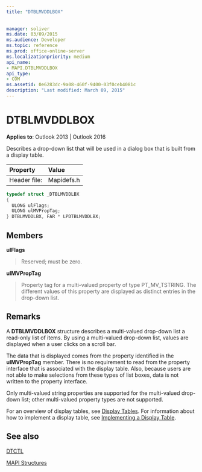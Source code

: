 ```yaml
---
title: "DTBLMVDDLBOX"
 
 
manager: soliver
ms.date: 03/09/2015
ms.audience: Developer
ms.topic: reference
ms.prod: office-online-server
ms.localizationpriority: medium
api_name:
- MAPI.DTBLMVDDLBOX
api_type:
- COM
ms.assetid: 0e6283dc-9a08-460f-9400-03f0ceb4081c
description: "Last modified: March 09, 2015"
---
```


# DTBLMVDDLBOX

  
  
**Applies to**: Outlook 2013 | Outlook 2016 
  
Describes a drop-down list that will be used in a dialog box that is built from a display table.
  
|Property|Value|
|:-----|:-----|
|Header file:  <br/> |Mapidefs.h  <br/> |
   
```cpp
typedef struct _DTBLMVDDLBX
{
  ULONG ulFlags;
  ULONG ulMVPropTag;
} DTBLMVDDLBX, FAR * LPDTBLMVDDLBX;

```

## Members

 **ulFlags**
  
> Reserved; must be zero.
    
 **ulMVPropTag**
  
> Property tag for a multi-valued property of type PT_MV_TSTRING. The different values of this property are displayed as distinct entries in the drop-down list.
    
## Remarks

A **DTBLMVDDLBOX** structure describes a multi-valued drop-down list a read-only list of items. By using a multi-valued drop-down list, values are displayed when a user clicks on a scroll bar. 
  
The data that is displayed comes from the property identified in the **ulMVPropTag** member. There is no requirement to read from the property interface that is associated with the display table. Also, because users are not able to make selections from these types of list boxes, data is not written to the property interface. 
  
Only multi-valued string properties are supported for the multi-valued drop-down list; other multi-valued property types are not supported. 
  
For an overview of display tables, see [Display Tables](display-tables.md). For information about how to implement a display table, see [Implementing a Display Table](display-table-implementation.md).
  
## See also



[DTCTL](dtctl.md)


[MAPI Structures](mapi-structures.md)

